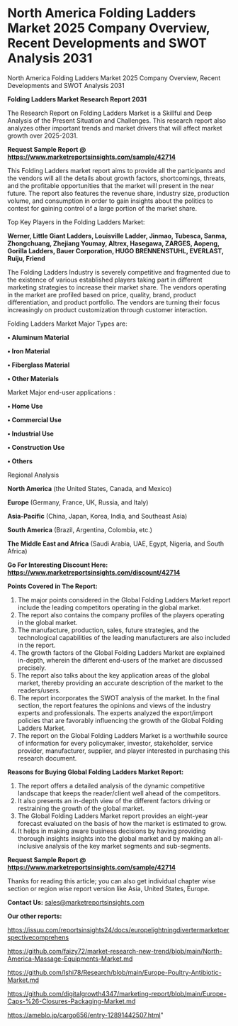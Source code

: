 # North America Folding Ladders Market 2025 Company Overview, Recent Developments and SWOT Analysis 2031
 North America Folding Ladders Market 2025 Company Overview, Recent Developments and SWOT Analysis 2031

<strong>Folding Ladders Market Research Report 2031</strong>

The Research Report on Folding Ladders Market is a Skillful and Deep Analysis of the Present Situation and Challenges. This research report also analyzes other important trends and market drivers that will affect market growth over 2025-2031.

<strong>Request Sample Report @ <a href=https://www.marketreportsinsights.com/sample/42714>https://www.marketreportsinsights.com/sample/42714</a></strong>

This Folding Ladders market report aims to provide all the participants and the vendors will all the details about growth factors, shortcomings, threats, and the profitable opportunities that the market will present in the near future. The report also features the revenue share, industry size, production volume, and consumption in order to gain insights about the politics to contest for gaining control of a large portion of the market share.

Top Key Players in the Folding Ladders Market:

<strong>Werner, Little Giant Ladders, Louisville Ladder, Jinmao, Tubesca, Sanma, Zhongchuang, Zhejiang Youmay, Altrex, Hasegawa, ZARGES, Aopeng, Gorilla Ladders, Bauer Corporation, HUGO BRENNENSTUHL, EVERLAST, Ruiju, Friend</strong>

The Folding Ladders Industry is severely competitive and fragmented due to the existence of various established players taking part in different marketing strategies to increase their market share. The vendors operating in the market are profiled based on price, quality, brand, product differentiation, and product portfolio. The vendors are turning their focus increasingly on product customization through customer interaction.

Folding Ladders Market Major Types are:

<strong>•  Aluminum Material

•  Iron Material

•  Fiberglass Material

•  Other Materials</strong>

Market Major end-user applications :

<strong>•  Home Use

•  Commercial Use

•  Industrial Use

•  Construction Use

•  Others</strong>

Regional Analysis

</u><strong><b>North America</b></strong> (the United States, Canada, and Mexico)

<strong><b>Europe </b></strong>(Germany, France, UK, Russia, and Italy)

<strong><b>Asia-Pacific</b></strong> (China, Japan, Korea, India, and Southeast Asia)

<strong><b>South America</b></strong> (Brazil, Argentina, Colombia, etc.)

<strong><b>The Middle East and Africa</b></strong> (Saudi Arabia, UAE, Egypt, Nigeria, and South Africa)

<strong>Go For Interesting Discount Here: <a href=https://www.marketreportsinsights.com/discount/42714>https://www.marketreportsinsights.com/discount/42714</a></strong>

<strong>Points Covered in The Report:</strong>
<ol>
  <li>The major points considered in the Global Folding Ladders Market report include the leading competitors operating in the global market.</li>
  <li>The report also contains the company profiles of the players operating in the global market.</li>
  <li>The manufacture, production, sales, future strategies, and the technological capabilities of the leading manufacturers are also included in the report.</li>
  <li>The growth factors of the Global Folding Ladders Market are explained in-depth, wherein the different end-users of the market are discussed precisely.</li>
  <li>The report also talks about the key application areas of the global market, thereby providing an accurate description of the market to the readers/users.</li>
  <li>The report incorporates the SWOT analysis of the market. In the final section, the report features the opinions and views of the industry experts and professionals. The experts analyzed the export/import policies that are favorably influencing the growth of the Global Folding Ladders Market.</li>
  <li>The report on the Global Folding Ladders Market is a worthwhile source of information for every policymaker, investor, stakeholder, service provider, manufacturer, supplier, and player interested in purchasing this research document.</li>
</ol>
<strong>Reasons for Buying Global Folding Ladders Market Report:</strong>

<ol>
  <li>The report offers a detailed analysis of the dynamic competitive landscape that keeps the reader/client well ahead of the competitors.</li>
  <li>It also presents an in-depth view of the different factors driving or restraining the growth of the global market.</li>
  <li>The Global Folding Ladders Market report provides an eight-year forecast evaluated on the basis of how the market is estimated to grow.</li>
  <li>It helps in making aware business decisions by having providing thorough insights insights into the global market and by making an all-inclusive analysis of the key market segments and sub-segments.</li>
</ol>
<strong>Request Sample Report @ <a href=https://www.marketreportsinsights.com/sample/42714>https://www.marketreportsinsights.com/sample/42714</a></strong>


Thanks for reading this article; you can also get individual chapter wise section or region wise report version like Asia, United States, Europe.

<strong>Contact Us:</strong>
sales@marketreportsinsights.com

<strong>Our other reports:</strong>

<a href=https://issuu.com/reportsinsights24/docs/europelightningdivertermarketperspectivecomprehens>https://issuu.com/reportsinsights24/docs/europelightningdivertermarketperspectivecomprehens</a>

<a href=https://github.com/faizy72/market-research-new-trend/blob/main/North-America-Massage-Equipments-Market.md>https://github.com/faizy72/market-research-new-trend/blob/main/North-America-Massage-Equipments-Market.md</a>

<a href=https://github.com/Ishi78/Research/blob/main/Europe-Poultry-Antibiotic-Market.md>https://github.com/Ishi78/Research/blob/main/Europe-Poultry-Antibiotic-Market.md</a>

<a href=https://github.com/digitalgrowth4347/marketing-report/blob/main/Europe-Caps-%26-Closures-Packaging-Market.md>https://github.com/digitalgrowth4347/marketing-report/blob/main/Europe-Caps-%26-Closures-Packaging-Market.md</a>

<a href=https://ameblo.jp/cargo656/entry-12891442507.html>https://ameblo.jp/cargo656/entry-12891442507.html</a>"
